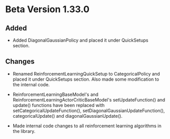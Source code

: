 # Beta Version 1.33.0

## Added

* Added DiagonalGaussianPolicy and placed it under QuickSetups section.

## Changes

* Renamed ReinforcementLearningQuickSetup to CategoricalPolicy and placed it under QuickSetups section. Also made some modification to the internal code.

* ReinforcementLearningBaseModel's and ReinforcementLearningActorCriticBaseModel's setUpdateFunction() and update() functions have been replaced with setCategoricalUpdateFunction(), setDiagonalGaussianUpdateFunction(), categoricalUpdate() and diagonalGaussianUpdate().

* Made internal code changes to all reinforcement learning algorithms in the library.

